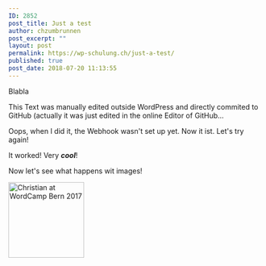 ```yaml
---
ID: 2852
post_title: Just a test
author: chzumbrunnen
post_excerpt: ""
layout: post
permalink: https://wp-schulung.ch/just-a-test/
published: true
post_date: 2018-07-20 11:13:55
---
```

<!-- wp:paragraph -->
<p>Blabla</p>
<!-- /wp:paragraph -->

<!-- wp:paragraph -->
<p>This Text was manually edited outside WordPress and directly commited to GitHub (actually it was just edited in the online Editor of GitHub...</p>
<!-- /wp:paragraph -->

<!-- wp:paragraph -->
<p>Oops, when I did it, the Webhook wasn't set up yet. Now it ist. Let's try again!</p>
<!-- /wp:paragraph -->

<!-- wp:paragraph -->
<p>It worked! Very <strong><em>cool</em></strong>!</p>
<!-- /wp:paragraph -->

<!-- wp:paragraph -->
<p>Now let's see what happens wit images!</p>
<!-- /wp:paragraph -->

<!-- wp:paragraph -->
<p><img class="wp-image-2859" style="width:150px" src="https://wp-schulung.ch/wp-content/uploads/speaker.jpg" alt="Christian at WordCamp Bern 2017" /></p>
<!-- /wp:paragraph -->